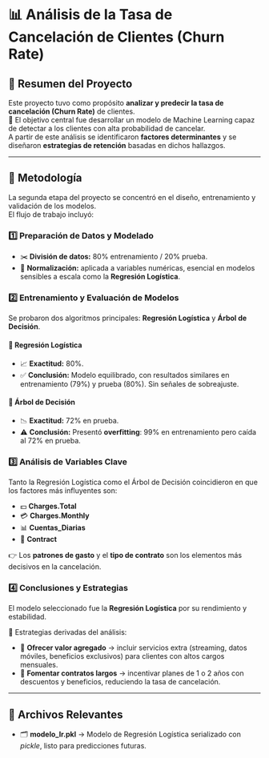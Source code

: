 # 📊 Análisis de la Tasa de Cancelación de Clientes (Churn Rate)

## 📝 Resumen del Proyecto
Este proyecto tuvo como propósito **analizar y predecir la tasa de cancelación (Churn Rate)** de clientes.  
🎯 El objetivo central fue desarrollar un modelo de Machine Learning capaz de detectar a los clientes con alta probabilidad de cancelar.  
A partir de este análisis se identificaron **factores determinantes** y se diseñaron **estrategias de retención** basadas en dichos hallazgos.

---

## 🔧 Metodología

La segunda etapa del proyecto se concentró en el diseño, entrenamiento y validación de los modelos.  
El flujo de trabajo incluyó:

### 1️⃣ Preparación de Datos y Modelado
- ✂️ **División de datos:** 80% entrenamiento / 20% prueba.  
- 📏 **Normalización:** aplicada a variables numéricas, esencial en modelos sensibles a escala como la **Regresión Logística**.

### 2️⃣ Entrenamiento y Evaluación de Modelos
Se probaron dos algoritmos principales: **Regresión Logística** y **Árbol de Decisión**.

#### 🔹 Regresión Logística
- 📈 **Exactitud:** 80%.  
- ✅ **Conclusión:** Modelo equilibrado, con resultados similares en entrenamiento (79%) y prueba (80%). Sin señales de sobreajuste.

#### 🔹 Árbol de Decisión
- 📉 **Exactitud:** 72% en prueba.  
- ⚠️ **Conclusión:** Presentó **overfitting**: 99% en entrenamiento pero caída al 72% en prueba.

### 3️⃣ Análisis de Variables Clave
Tanto la Regresión Logística como el Árbol de Decisión coincidieron en que los factores más influyentes son:  
- 💵 **Charges.Total**  
- 💳 **Charges.Monthly**  
- 📊 **Cuentas_Diarias**  
- 📜 **Contract**  

👉 Los **patrones de gasto** y el **tipo de contrato** son los elementos más decisivos en la cancelación.

### 4️⃣ Conclusiones y Estrategias
El modelo seleccionado fue la **Regresión Logística** por su rendimiento y estabilidad.  

🔑 Estrategias derivadas del análisis:  
- 🎁 **Ofrecer valor agregado** → incluir servicios extra (streaming, datos móviles, beneficios exclusivos) para clientes con altos cargos mensuales.  
- 🤝 **Fomentar contratos largos** → incentivar planes de 1 o 2 años con descuentos y beneficios, reduciendo la tasa de cancelación.

---

## 📂 Archivos Relevantes
- 🗂️ **modelo_lr.pkl** → Modelo de Regresión Logística serializado con *pickle*, listo para predicciones futuras.
